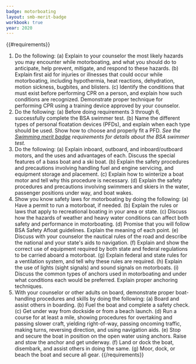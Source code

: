 ```yaml
---
badge: motorboating
layout: smb-merit-badge
workbook: true
year: 2020
---
```


{{#requirements}}
1. Do the following:
    (a) Explain to your counselor the most likely hazards you may encounter while motorboating, and what you should do to anticipate, help prevent, mitigate, and respond to these hazards.
    (b) Explain first aid for injuries or illnesses that could occur while motorboating, including hypothermia, heat reactions, dehydration, motion sickness, bugbites, and blisters.
    (c) Identify the conditions that must exist before performing CPR on a person, and explain how such conditions are recognized. Demonstrate proper technique for performing CPR using a training device approved by your counselor.
2. Do the following:
    (a) Before doing requirements 3 through 6, successfully complete the BSA swimmer test.
    (b) Name the different types of personal floatation devices (PFDs), and explain when each type should be used. Show how to choose and properly fit a PFD.
        *See the [Swimming merit badge](../swimming/) requirements for details about the BSA swimmer test.*
3. Do the following:
    (a) Explain inboard, outboard, and inboard/outboard motors, and the uses and advantages of each. Discuss the special features of a bass boat and a ski boat.
    (b) Explain the safety procedures and precautions involving handling fuel and engine servicing, and equipment storage and placement.
    (c) Explain how to winterize a boat motor and tell why this procedure is necessary.
    (d) Explain the safety procedures and precautions involving swimmers and skiers in the water, passenger positions under way, and boat wakes.
4. Show you know safety laws for motorboating by doing the following:
    (a) Have a permit to run a motorboat, if needed.
    (b) Explain the rules or laws that apply to recreational boating in your area or state.
    (c) Discuss how the hazards of weather and heavy water conditions can affect both safety and performance in motorboating.
    (d) Promise that you will follow BSA Safety Afloat guidelines. Explain the meaning of each point.
    (e) Discuss with your counselor the nautical rules of the road and describe the national and your state's aids to navigation.
    (f) Explain and show the correct use of equipment required by both state and federal regulations to be carried aboard a motorboat.
    (g) Explain federal and state rules for a ventilation system, and tell why these rules are required.
    (h) Explain the use of lights (sight signals) and sound signals on motorboats.
    (i) Discuss the common types of anchors used in motorboating and under what conditions each would be preferred. Explain proper anchoring techniques.
5. With your counselor or other adults on board, demonstrate proper boat-handling procedures and skills by doing the following:
    (a) Board and assist others in boarding.
    (b) Fuel the boat and complete a safety check.
    (c) Get under way from dockside or from a beach launch.
    (d) Run a course for at least a mile, showing procedures for overtaking and passing slower craft, yielding right-of-way, passing oncoming traffic, making turns, reversing direction, and using navigation aids.
    (e) Stop and secure the boat in position on the open water using anchors. Raise and stow the anchor and get underway.
    (f) Land or dock the boat, disembark, and assist others in doing the same.
    (g) Moor, dock, or beach the boat and secure all gear.
{{/requirements}}
